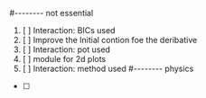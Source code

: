 #-------- not essential 
1. [ ] Interaction: BICs used 
2. [ ] Improve the Initial contion foe the deribative 
3. [ ] Interaction: pot used
4. [ ] module for 2d plots
5. [ ] Interaction: method used
#-------- physics 
- [ ]